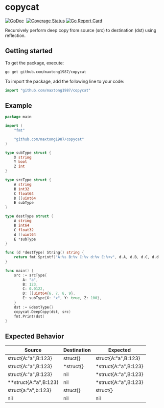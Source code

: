 # copycat
[![GoDoc](https://godoc.org/github.com/maxtong1987/copycat?status.svg)](https://pkg.go.dev/github.com/maxtong1987/copycat)
[![<CircleCI>](https://circleci.com/gh/maxtong1987/copycat.svg?style=svg)](https://app.circleci.com/pipelines/github/maxtong1987/copycat?branch=master)
[![Coverage Status](https://coveralls.io/repos/github/maxtong1987/copycat/badge.svg?branch=master)](https://coveralls.io/github/maxtong1987/copycat?branch=master)
[![Go Report Card](https://goreportcard.com/badge/github.com/maxtong1987/copycat)](https://goreportcard.com/report/github.com/maxtong1987/copycat)

Recursively perform deep copy from source (src) to destination (dst) using reflection.

## Getting started

To get the package, execute:
```sh
go get github.com/maxtong1987/copycat
```

To import the package, add the following line to your code:
```go
import "github.com/maxtong1987/copycat"
```

## Example
```go
package main

import (
	"fmt"

	"github.com/maxtong1987/copycat"
)

type subType struct {
	X string
	Y bool
	Z int
}

type srcType struct {
	A string
	B int32
	C float64
	D []uint64
	E subType
}

type destType struct {
	A string
	B int64
	C float32
	d []uint64
	E *subType
}

func (d *destType) String() string {
	return fmt.Sprintf("A:%s B:%v C:%v d:%v E:%+v", d.A, d.B, d.C, d.d, *d.E)
}

func main() {
	src := srcType{
		A: "a",
		B: 123,
		C: 0.0122,
		D: []uint64{6, 7, 8, 9},
		E: subType{X: "x", Y: true, Z: 100},
	}
	dst := &destType{}
	copycat.DeepCopy(dst, src)
	fmt.Print(dst)
}
```

## Expected Behavior

|Source|Destination|Expected|
|---|---|---|
|struct{A:"a",B:123}|struct{}|struct{A:"a",B:123}|
|struct{A:"a",B:123}|*struct{}|*struct{A:"a",B:123}|
|struct{A:"a",B:123}|nil|*struct{A:"a",B:123}|
|**struct{A:"a",B:123}|nil|*struct{A:"a",B:123}|
|struct{a:"a",b:123}|struct{}|struct{}|
|nil|nil|nil|
